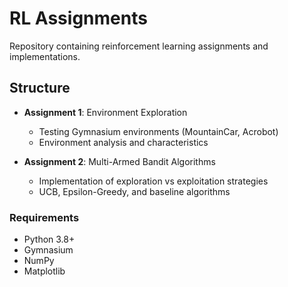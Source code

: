 # RL Assignments

Repository containing reinforcement learning assignments and implementations.

## Structure

- **Assignment 1**: Environment Exploration
  - Testing Gymnasium environments (MountainCar, Acrobot)
  - Environment analysis and characteristics

- **Assignment 2**: Multi-Armed Bandit Algorithms
  - Implementation of exploration vs exploitation strategies
  - UCB, Epsilon-Greedy, and baseline algorithms

### Requirements
- Python 3.8+
- Gymnasium
- NumPy
- Matplotlib